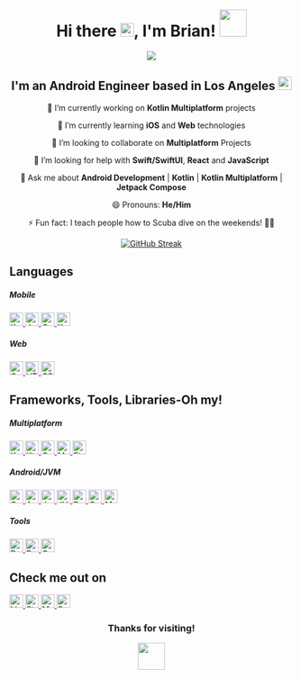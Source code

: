 <div id="header" align="center">
  <h1>
    Hi there <img src="https://media.giphy.com/media/hvRJCLFzcasrR4ia7z/giphy.gif" width="24"/>, I'm Brian! <img src="https://media.giphy.com/media/v1.Y2lkPTc5MGI3NjExajZpY2s4YzEyZDNrNDVvZTY0cW8weTB3MHB6OHozOGs3Ymg2ejRmZyZlcD12MV9pbnRlcm5hbF9naWZfYnlfaWQmY3Q9cw/JBSQu6cuMoBZMC6daR/giphy.gif" width="48"/>
  </h1>
  <img src="https://media.giphy.com/media/v1.Y2lkPTc5MGI3NjExbmI1dHhncDUyMjBuaG5mbGJxYWwxc2ZsMjQ2ZTI3Ynp4YnNtb3YxcCZlcD12MV9pbnRlcm5hbF9naWZfYnlfaWQmY3Q9cw/sLoRDJqV5XoOScXOuH/giphy.gif"/>
</div>

<div id="about section" align="center">
  <h2>I'm an Android Engineer based in Los Angeles <img src="https://media.giphy.com/media/v1.Y2lkPTc5MGI3NjExcnlqOHpweXh5ZHpmM2VtYnJpNGpzdGJvczVoNmJrMHVrbW1wcGkwNSZlcD12MV9pbnRlcm5hbF9naWZfYnlfaWQmY3Q9cw/3BMX9JtQImFgdbZbIV/giphy.gif" width="24"/> </h2>
  <p>🔭 I’m currently working on <b>Kotlin Multiplatform</b> projects<p>
  <p>🌱 I’m currently learning <b>iOS</b> and <b>Web</b> technologies</p>
  <p>👯 I’m looking to collaborate on <b>Multiplatform</b> Projects</p>
  <p>🤔 I’m looking for help with <b>Swift/SwiftUI</b>, <b>React</b> and <b>JavaScript</b></p>
  <p>💬 Ask me about <b>Android Development</b> | <b>Kotlin</b> | <b>Kotlin Multiplatform</b> | <b>Jetpack Compose</b></p>
  <p>😄 Pronouns: <b>He/Him</b></p>
  <p>⚡ Fun fact: I teach people how to Scuba dive on the weekends! 🤿🐠</p>
  <a href="https://git.io/streak-stats"><img src="https://github-readme-streak-stats.herokuapp.com?user=bwvaldes&theme=transparent&date_format=M%20j%5B%2C%20Y%5D" alt="GitHub Streak" /></a>
</div>

<div id="languages section">
    <h2>Languages</h2>
  <h5>Mobile</h5>
  <a href="https://kotlinlang.org/">
    <img src="https://github.com/bwvaldes/bwvaldes/assets/43348002/ddaab9ff-cd2d-4685-b772-bc5054061140" width="24" height="24" alt="Kotlin Icon"/>
  </a>
  <a href="https://www.java.com/en/">
    <img src="https://github.com/bwvaldes/bwvaldes/assets/43348002/e53ce0e7-3f0f-471a-b71c-5e4407bce910" width="24" height="24" alt="Jave Icon"/>
  </a>
    <a href="https://groovy-lang.org/">
    <img src="https://github.com/bwvaldes/bwvaldes/assets/43348002/03e58c09-02b1-4e60-a96a-98786ec62da9" width="24" height="24" alt="Groovy Icon"/>
  </a>
  </a>
    <a href="https://www.w3schools.com/xml/xml_whatis.asp">
    <img src="https://github.com/bwvaldes/bwvaldes/assets/43348002/76668138-f7ff-4a98-841d-aade67c696a5" width="24" height="24" alt="XML Icon"/>
  </a>
  <h5>Web</h5>
    </a>
    <a href="https://graphql.org/">
    <img src="https://github.com/bwvaldes/bwvaldes/assets/43348002/873cce10-8c26-467b-ba9e-8059923cc7f3" width="24" height="24" alt="GraphQL Icon"/>
  </a>
  </a>
    <a href="https://www.w3schools.com/html/">
    <img src="https://github.com/bwvaldes/bwvaldes/assets/43348002/29d0bf08-5bc2-46fd-8222-c38f7e6d0199" width="24" height="24" alt="HTML Icon"/>
  </a>
    </a>
    <a href="https://www.w3schools.com/css/">
    <img src="https://github.com/bwvaldes/bwvaldes/assets/43348002/c97f8bd5-9d31-462c-860b-efb0d429bfc4" width="24" height="24" alt="CSS Icon"/>
  </a>

</div>

<div id="tools Section" >
  <h2>Frameworks, Tools, Libraries-Oh my!</h2>
  <h5>Multiplatform</h5>
  </a>
    <a href="https://kotlinlang.org/docs/multiplatform.html">
    <img src="https://github.com/bwvaldes/bwvaldes/assets/43348002/756d16b5-a5ab-47e8-bdcc-2d88099aad3e" width="24" height="24" alt="Kotlin Multiplatform Icon"/>
  </a>
  </a>
    <a href="https://ktor.io/">
    <img src="https://github.com/bwvaldes/bwvaldes/assets/43348002/af4cf410-d057-4605-b05f-86a9c424dd9c" width="24" height="24" alt="Ktor Icon"/>
  </a>
  </a>
    <a href="https://www.jetbrains.com/lp/compose-multiplatform/">
    <img src="https://github.com/bwvaldes/bwvaldes/assets/43348002/18899d80-da03-474d-adf0-339d0da1fad2" width="24" height="24" alt="Compose Multiplatform Icon"/>
  </a>
  </a>
    <a href="https://m3.material.io/">
    <img src="https://github.com/bwvaldes/bwvaldes/assets/43348002/02cc6398-080a-4b0d-9841-bb5140c84806" width="24" height="24" alt="Material Design Icon"/>
  </a>
     </a>
    <a href="https://firebase.google.com/">
    <img src="https://github.com/bwvaldes/bwvaldes/assets/43348002/5b83d073-ba49-43d7-a718-37ea35fce085" width="24" height="24" alt="Firebase Icon"/>
  </a>
  <h5>Android/JVM</h5>
    </a>
    <a href="https://gradle.org/">
    <img src="https://github.com/bwvaldes/bwvaldes/assets/43348002/4d60723f-9568-47d3-b6d0-27d0be72edd6" width="24" height="24" alt="Gradle Icon"/>
  </a>
  </a>
    <a href="https://developer.android.com/jetpack">
    <img src="https://github.com/bwvaldes/bwvaldes/assets/43348002/d2ca189d-201b-4261-9b58-62af52f2c64b" width="24" height="24" alt="Android Jetpack Icon"/>
  </a>
    </a>
    <a href="https://developer.android.com/jetpack/compose">
    <img src="https://github.com/bwvaldes/bwvaldes/assets/43348002/50f88c3d-cab2-4373-ae41-c4ec0f31e9b9" width="24" height="24" alt="Jetpack Compose Icon"/>
  </a>
    </a>
    <a href="https://junit.org/junit5/">
    <img src="https://github.com/bwvaldes/bwvaldes/assets/43348002/b1e38a95-302b-4ea5-8b12-7c66aff0ffd9" width="24" height="24" alt="JUnit Icon"/>
  </a>
    </a>
    <a href="https://square.github.io/retrofit/">
    <img src="https://github.com/bwvaldes/bwvaldes/assets/43348002/69109fb7-3ac1-4871-a0fb-68cd49bf04d6" width="24" height="24" alt="Retrofit Icon"/>
  </a>
    </a>
    <a href="https://coil-kt.github.io/coil/">
    <img src="https://github.com/bwvaldes/bwvaldes/assets/43348002/0e54124e-6ba6-49ad-a801-cdbc59adf4c1" width="24" height="24" alt="Coil Icon"/>
  </a>
   </a>
    <a href="https://github.com/square/moshi">
    <img src="https://github.com/bwvaldes/bwvaldes/assets/43348002/0e0f7230-dda9-47ef-bb30-3bc0d7073a57" width="24" height="24" alt="Moshi Icon"/>
  </a>
  
<h5>Tools</h5>
  </a>
    <a href="https://www.postman.com/">
    <img src="https://github.com/bwvaldes/bwvaldes/assets/43348002/75892c90-090f-4006-b9da-0a6fe321c2fc" width="24" height="24" alt="Postman Icon"/>
  </a>
    </a>
    <a href="https://proxyman.io/">
    <img src="https://github.com/bwvaldes/bwvaldes/assets/43348002/59bd141a-967a-4e42-81ad-2cb85dcdd0c7" width="24" height="24" alt="Proxyman Icon"/>
  </a>
    </a>
    <a href="https://www.charlesproxy.com/">
    <img src="https://github.com/bwvaldes/bwvaldes/assets/43348002/194e06df-5ccc-45f1-a828-86bf4a5d49be" width="24" height="24" alt="Compose Multiplatform Icon"/>
  </a>
</div>

<div id="links section">
    <h2>Check me out on</h2>
  <a href="https://www.linkedin.com/in/bwvaldes/">
    <img src="https://github.com/bwvaldes/bwvaldes/assets/43348002/9f0edc84-91ef-49ed-be5f-adf44ba98395" width="24" height="24" alt="LinkedIn Badge"/>
  </a>
    <a href="https://stackoverflow.com/users/10378477/brian-valdes">
    <img src="https://github.com/bwvaldes/bwvaldes/assets/43348002/dd074e03-2053-4c1a-8ef7-185e8064a11d" width="24" height="24" alt="Stack Overflow Badge"/>
  </a>
    </a>
    <a href="https://medium.com/@bwvaldes">
    <img src="https://github.com/bwvaldes/bwvaldes/assets/43348002/3a9e6620-3d88-4517-b07f-e248611a5b60" width="24" height="24" alt="Medium Badge"/>
  </a>
  <a href="https://open.spotify.com/artist/26KR2KHyLYdDuP3FmTJyjL?si=71VUQ1enSUq2GGeVKprjsA">
    <img src="https://github.com/bwvaldes/bwvaldes/assets/43348002/f636ffa0-5d20-4f92-87f1-474552e6504f" width="24" height="24" alt="Spotify Badge"/>
  </a>
</div>

<div id="footer" align="center">
  <h3>Thanks for visiting! </h3>
  <img src="https://media.giphy.com/media/v1.Y2lkPTc5MGI3NjExb2prZzZlc3F4cjc3Yzh6NnE1ZDYwdHRuMGIwemtubHl3d2RmOHR3OSZlcD12MV9pbnRlcm5hbF9naWZfYnlfaWQmY3Q9cw/dxODB9UE879RDqAh3o/giphy.gif" width="48"/>
</div>
